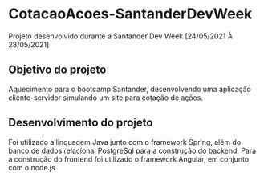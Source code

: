 # CotacaoAcoes-SantanderDevWeek
Projeto desenvolvido durante a Santander Dev Week [24/05/2021 À 28/05/2021]

## Objetivo do projeto
Aquecimento para o bootcamp Santander, desenvolvendo uma aplicação cliente-servidor simulando um site para cotação de ações.

## Desenvolvimento do projeto
Foi utilizado a linguagem Java junto com o framework Spring, além do banco de dados relacional PostgreSql para a construção do backend.
Para a construção do frontend foi utilizado o framework Angular, em conjunto com o node.js.
